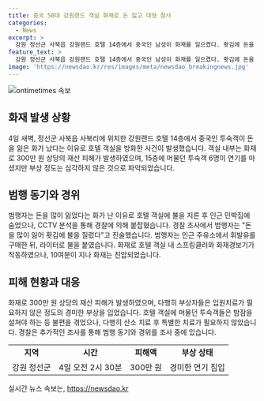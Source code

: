 ```yaml
---
title: 중국 50대 강원랜드 객실 화재로 돈 잃고 대형 참사
categories:
  - News
excerpt: >
  강원 정선군 사북읍 강원랜드 호텔 14층에서 중국인 남성이 화재를 일으켰다. 홧김에 돈을 잃은 것에 분개한 그는 인근 주유소에서 휘발유를 구매 후 방에서 라이터로 불을 붙였다. 화재는 10분 만에 꺼졌지만 6명이 연기를 마셔 산소치료를 받았고, 300만 원 상당의 재산 피해가 발생했다. 현재 소방당국은 사건을 조사 중이며, 부상자들은 경미한 부상으로 입원치료가 필요하지 않다고 밝혔다.
feature_text: >
  강원 정선군 사북읍 강원랜드 호텔 14층에서 중국인 남성이 화재를 일으켰다. 홧김에 돈을 잃은 것에 분개한 그는 인근 주유소에서 휘발유를 구매 후 방에서 라이터로 불을 붙였다. 화재는 10분 만에 꺼졌지만 6명이 연기를 마셔 산소치료를 받았고, 300만 원 상당의 재산 피해가 발생했다. 현재 소방당국은 사건을 조사 중이며, 부상자들은 경미한 부상으로 입원치료가 필요하지 않다고 밝혔다.
image: 'https://newsdao.kr/res/images/meta/newsdao_breakingnews.jpg'
---
```


<p><img src="https://newsdao.kr/res/images/meta/newsdao_breakingnews.jpg" alt="ontimetimes 속보" /></p>

<h2 data-ke-size="size26">화재 발생 상황</h2>

<p data-ke-size="size16">4일 새벽, 정선군 사북읍 사북리에 위치한 강원랜드 호텔 14층에서 중국인 투숙객이 돈을 잃은 화가 났다는 이유로 호텔 객실을 방화한 사건이 발생했습니다. 객실 내부는 화재로 300만 원 상당의 재산 피해가 발생하였으며, 15층에 머물던 투숙객 6명이 연기를 마셨지만 부상 정도는 심각하지 않은 것으로 파악되었습니다.</p>

<h2 data-ke-size="size26">범행 동기와 경위</h2>

<p data-ke-size="size16">범행자는 돈을 많이 잃었다는 화가 난 이유로 호텔 객실에 불을 지른 후 인근 민박집에 숨었으나, CCTV 분석을 통해 경찰에 의해 붙잡혔습니다. 경찰 조사에서 범행자는 "돈을 많이 잃어 홧김에 불을 질렀다"고 진술했습니다. 범행자는 인근 주유소에서 휘발유를 구매한 뒤, 라이터로 불을 붙였습니다. 화재로 호텔 객실 내 스프링클러와 화재경보기가 작동하였으나, 10여분이 지나 화재는 진압되었습니다.</p>

<h2 data-ke-size="size26">피해 현황과 대응</h2>

<p data-ke-size="size16">화재로 300만 원 상당의 재산 피해가 발생하였으며, 다행히 부상자들은 입원치료가 필요하지 않은 정도의 경미한 부상을 입었습니다. 호텔 객실에 머물던 투숙객들은 밤잠을 설쳐야 하는 등 불편을 겪었으나, 다행히 산소 치료 후 특별한 치료가 필요하지 않았습니다. 경찰은 추가적인 조사를 통해 범행 동기와 경위를 조사 중에 있습니다.</p>

<table>
    <tbody>
        <tr>
            <td style="text-align: center; height: 17px;"><b>지역</b></td>
            <td style="text-align: center; height: 17px;"><b>시간</b></td>
            <td style="text-align: center; height: 17px;"><b>피해액</b></td>
            <td style="text-align: center; height: 17px;"><b>부상 상태</b></td>
        </tr>
        <tr>
            <td style="text-align: center; height: 17px;">강원 정선군</td>
            <td style="text-align: center; height: 17px;">4일 오전 2시 30분</td>
            <td style="text-align: center; height: 17px;">300만 원</td>
            <td style="text-align: center; height: 17px;">경미한 연기 침입</td>
        </tr>
    </tbody>
</table>
실시간 뉴스 속보는, <a href="https://newsdao.kr" rel="dofollow">https://newsdao.kr</a>


